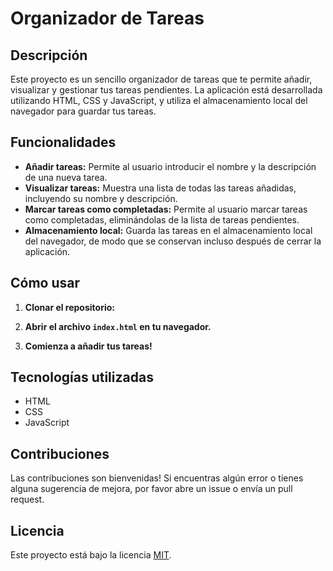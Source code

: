 # Organizador de Tareas

## Descripción

Este proyecto es un sencillo organizador de tareas que te permite añadir, visualizar y gestionar tus tareas pendientes. La aplicación está desarrollada utilizando HTML, CSS y JavaScript, y utiliza el almacenamiento local del navegador para guardar tus tareas.

## Funcionalidades

- **Añadir tareas:** Permite al usuario introducir el nombre y la descripción de una nueva tarea.
- **Visualizar tareas:** Muestra una lista de todas las tareas añadidas, incluyendo su nombre y descripción.
- **Marcar tareas como completadas:** Permite al usuario marcar tareas como completadas, eliminándolas de la lista de tareas pendientes.
- **Almacenamiento local:** Guarda las tareas en el almacenamiento local del navegador, de modo que se conservan incluso después de cerrar la aplicación.

## Cómo usar

1. **Clonar el repositorio:**



2. **Abrir el archivo `index.html` en tu navegador.**
3. **Comienza a añadir tus tareas!**

## Tecnologías utilizadas

- HTML
- CSS
- JavaScript

## Contribuciones

Las contribuciones son bienvenidas! Si encuentras algún error o tienes alguna sugerencia de mejora, por favor abre un issue o envía un pull request.

## Licencia

Este proyecto está bajo la licencia [MIT](https://opensource.org/licenses/MIT).
